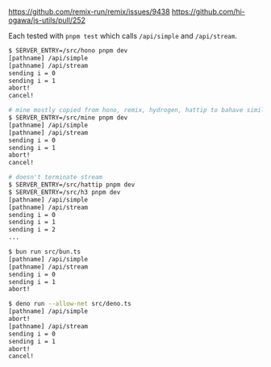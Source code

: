 https://github.com/remix-run/remix/issues/9438
https://github.com/hi-ogawa/js-utils/pull/252

Each tested with `pnpm test` which calls `/api/simple` and `/api/stream`.

```sh
$ SERVER_ENTRY=/src/hono pnpm dev
[pathname] /api/simple
[pathname] /api/stream
sending i = 0
sending i = 1
abort!
cancel!

# mine mostly copied from hono, remix, hydrogen, hattip to bahave similar to hono
$ SERVER_ENTRY=/src/mine pnpm dev
[pathname] /api/simple
[pathname] /api/stream
sending i = 0
sending i = 1
abort!
cancel!

# doesn't terminate stream
$ SERVER_ENTRY=/src/hattip pnpm dev
$ SERVER_ENTRY=/src/h3 pnpm dev
[pathname] /api/simple
[pathname] /api/stream
sending i = 0
sending i = 1
sending i = 2
...
```

```sh
$ bun run src/bun.ts
[pathname] /api/simple
[pathname] /api/stream
sending i = 0
sending i = 1
abort!

$ deno run --allow-net src/deno.ts
[pathname] /api/simple
abort!
[pathname] /api/stream
sending i = 0
sending i = 1
abort!
cancel!
```
